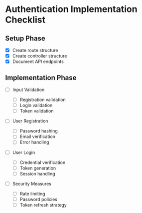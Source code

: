 # Authentication Implementation Checklist

## Setup Phase

- [x] Create route structure
- [x] Create controller structure
- [x] Document API endpoints

## Implementation Phase

- [ ] Input Validation

  - [ ] Registration validation
  - [ ] Login validation
  - [ ] Token validation

- [ ] User Registration

  - [ ] Password hashing
  - [ ] Email verification
  - [ ] Error handling

- [ ] User Login

  - [ ] Credential verification
  - [ ] Token generation
  - [ ] Session handling

- [ ] Security Measures
  - [ ] Rate limiting
  - [ ] Password policies
  - [ ] Token refresh strategy
